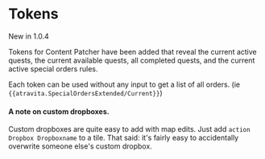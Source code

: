 ﻿Tokens
=======

New in 1.0.4

Tokens for Content Patcher have been added that reveal the current active quests, the current available quests, all completed quests, and the current active special orders rules.

Each token can be used without any input to get a list of all orders. (ie `{{atravita.SpecialOrdersExtended/Current}}`)

#### A note on custom dropboxes.

Custom dropboxes are quite easy to add with map edits. Just add `action Dropbox Dropboxname` to a tile. That said: it's fairly easy to accidentally overwrite someone else's custom dropbox. 